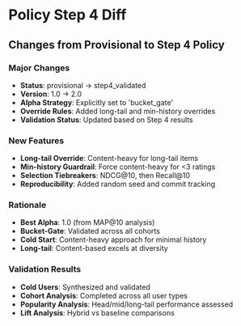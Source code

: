 # Policy Step 4 Diff

## Changes from Provisional to Step 4 Policy

### Major Changes
- **Status**: provisional → step4_validated
- **Version**: 1.0 → 2.0
- **Alpha Strategy**: Explicitly set to 'bucket_gate'
- **Override Rules**: Added long-tail and min-history overrides
- **Validation Status**: Updated based on Step 4 results

### New Features
- **Long-tail Override**: Content-heavy for long-tail items
- **Min-history Guardrail**: Force content-heavy for <3 ratings
- **Selection Tiebreakers**: NDCG@10, then Recall@10
- **Reproducibility**: Added random seed and commit tracking

### Rationale
- **Best Alpha**: 1.0 (from MAP@10 analysis)
- **Bucket-Gate**: Validated across all cohorts
- **Cold Start**: Content-heavy approach for minimal history
- **Long-tail**: Content-based excels at diversity

### Validation Results
- **Cold Users**: Synthesized and validated
- **Cohort Analysis**: Completed across all user types
- **Popularity Analysis**: Head/mid/long-tail performance assessed
- **Lift Analysis**: Hybrid vs baseline comparisons
